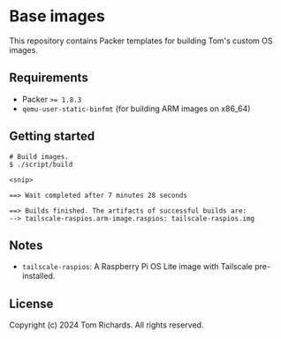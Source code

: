 # Base images

This repository contains Packer templates for building Tom's custom OS images.

## Requirements

 - Packer `>= 1.8.3`
 - `qemu-user-static-binfmt` (for building ARM images on x86_64)

## Getting started

```sh-session
# Build images.
$ ./script/build

<snip>

==> Wait completed after 7 minutes 28 seconds

==> Builds finished. The artifacts of successful builds are:
--> tailscale-raspios.arm-image.raspios: tailscale-raspios.img
```

## Notes

 - `tailscale-raspios`: A Raspberry Pi OS Lite image with Tailscale pre-installed.

## License

Copyright (c) 2024 Tom Richards. All rights reserved.
